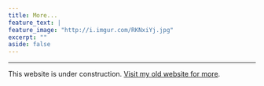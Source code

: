 ```yaml
---
title: More...
feature_text: |
feature_image: "http://i.imgur.com/RKNxiYj.jpg"
excerpt: ""
aside: false
---
```


___

This website is under construction. [Visit my old website for more](https://sites.google.com/view/fstona/home).

